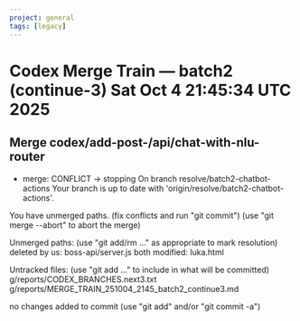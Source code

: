 ```yaml
---
project: general
tags: [legacy]
---
```

# Codex Merge Train — batch2 (continue-3) Sat Oct  4 21:45:34 UTC 2025

## Merge codex/add-post-/api/chat-with-nlu-router
- merge: CONFLICT → stopping
On branch resolve/batch2-chatbot-actions
Your branch is up to date with 'origin/resolve/batch2-chatbot-actions'.

You have unmerged paths.
  (fix conflicts and run "git commit")
  (use "git merge --abort" to abort the merge)

Unmerged paths:
  (use "git add/rm <file>..." as appropriate to mark resolution)
	deleted by us:   boss-api/server.js
	both modified:   luka.html

Untracked files:
  (use "git add <file>..." to include in what will be committed)
	g/reports/CODEX_BRANCHES.next3.txt
	g/reports/MERGE_TRAIN_251004_2145_batch2_continue3.md

no changes added to commit (use "git add" and/or "git commit -a")
